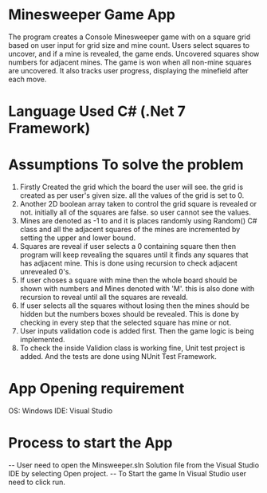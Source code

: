 # Minesweeper Game App
 The program creates a Console Minesweeper game with on a square grid based on user input for grid size and mine count. Users select squares to uncover, and if a mine is revealed, the game ends. Uncovered squares show numbers for adjacent mines. The game is won when all non-mine squares are uncovered. It also tracks user progress, displaying the minefield after each move.

# Language Used C# (.Net 7 Framework)

# Assumptions To solve the problem
1. Firstly Created the grid which the board the user will see. the grid is created as per user's given size. all the values of the grid is set to 0.
2. Another 2D boolean array taken to control the grid square is revealed or not. initially all of the squares are false. so user cannot see the values.
3. Mines are denoted as -1 to and it is places randomly using Random() C# class and all the adjacent squares of the mines are incremented by setting the upper and lower bound.
4. Squares are reveal if user selects a 0 containing square then then program will keep revealing the squares until it finds any squares that has adjacent mine. This is done using recursion to check adjacent unrevealed 0's.
5. If user choses a square with mine then the whole board should be shown with numbers and Mines denoted with 'M'. this is also done with recursion to reveal until all the squares are reveald.
6. If user selects all the squares without losing then the mines should be hidden but the numbers boxes should be revealed. This is done by checking in every step that the selected square has mine or not.
7. User inputs validation code is added first. Then the game logic is being implemented. 
8. To check the inside Validion class is working fine, Unit test project is added. And the tests are done using NUnit Test Framework.
 


# App Opening requirement
OS: Windows
IDE: Visual Studio

# Process to start the App
-- User need to open the Minsweeper.sln Solution file from the Visual Studio IDE by selecting Open project.
-- To Start the game In Visual Studio user need to click run.

